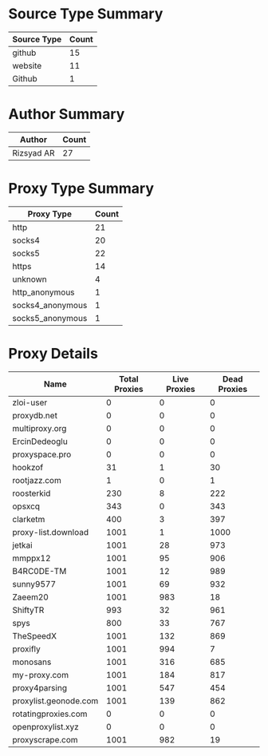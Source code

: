 # Source Type Summary

| Source Type | Count |
|-------------|-------|
| github | 15 |
| website | 11 |
| Github | 1 |


# Author Summary

| Author | Count |
|--------|-------|
| Rizsyad AR | 27 |


# Proxy Type Summary

| Proxy Type | Count |
|------------|-------|
| http | 21 |
| socks4 | 20 |
| socks5 | 22 |
| https | 14 |
| unknown | 4 |
| http_anonymous | 1 |
| socks4_anonymous | 1 |
| socks5_anonymous | 1 |


# Proxy Details

| Name | Total Proxies | Live Proxies | Dead Proxies |
|------|---------------|--------------|---------------|
| zloi-user | 0 | 0 | 0 |
| proxydb.net | 0 | 0 | 0 |
| multiproxy.org | 0 | 0 | 0 |
| ErcinDedeoglu | 0 | 0 | 0 |
| proxyspace.pro | 0 | 0 | 0 |
| hookzof | 31 | 1 | 30 |
| rootjazz.com | 1 | 0 | 1 |
| roosterkid | 230 | 8 | 222 |
| opsxcq | 343 | 0 | 343 |
| clarketm | 400 | 3 | 397 |
| proxy-list.download | 1001 | 1 | 1000 |
| jetkai | 1001 | 28 | 973 |
| mmppx12 | 1001 | 95 | 906 |
| B4RC0DE-TM | 1001 | 12 | 989 |
| sunny9577 | 1001 | 69 | 932 |
| Zaeem20 | 1001 | 983 | 18 |
| ShiftyTR | 993 | 32 | 961 |
| spys | 800 | 33 | 767 |
| TheSpeedX | 1001 | 132 | 869 |
| proxifly | 1001 | 994 | 7 |
| monosans | 1001 | 316 | 685 |
| my-proxy.com | 1001 | 184 | 817 |
| proxy4parsing | 1001 | 547 | 454 |
| proxylist.geonode.com | 1001 | 139 | 862 |
| rotatingproxies.com | 0 | 0 | 0 |
| openproxylist.xyz | 0 | 0 | 0 |
| proxyscrape.com | 1001 | 982 | 19 |
